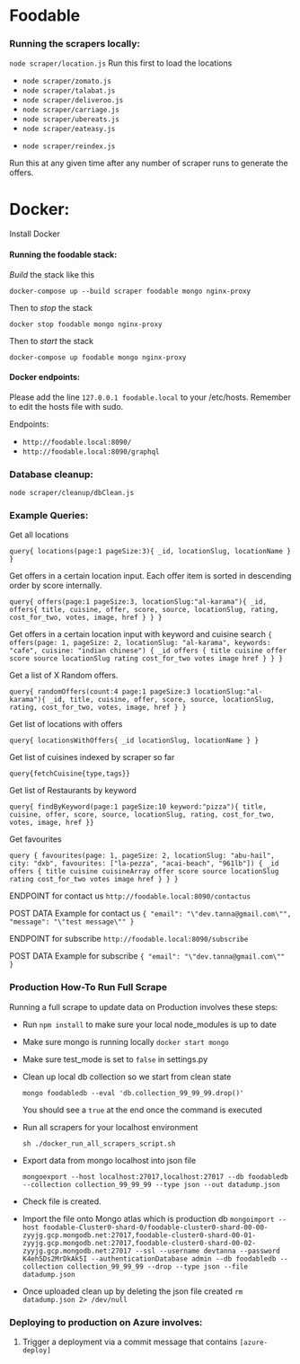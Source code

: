 # Foodable

### Running the scrapers locally:

`node scraper/location.js`
Run this first to load the locations

- `node scraper/zomato.js`
- `node scraper/talabat.js`
- `node scraper/deliveroo.js`
- `node scraper/carriage.js`
- `node scraper/ubereats.js`
- `node scraper/eateasy.js`

* `node scraper/reindex.js`

Run this at any given time after any number of scraper runs to generate the offers.

# Docker:

Install Docker

#### Running the foodable stack:

_Build_ the stack like this

`docker-compose up --build scraper foodable mongo nginx-proxy`

Then to _stop_ the stack

`docker stop foodable mongo nginx-proxy`

Then to _start_ the stack

`docker-compose up foodable mongo nginx-proxy`

#### Docker endpoints:

Please add the line `127.0.0.1 foodable.local` to your /etc/hosts. Remember to edit the hosts file with sudo.

Endpoints:

- `http://foodable.local:8090/`
- `http://foodable.local:8090/graphql`

### Database cleanup:

`node scraper/cleanup/dbClean.js`

### Example Queries:

Get all locations

`query{ locations(page:1 pageSize:3){ _id, locationSlug, locationName } }`

Get offers in a certain location input. Each offer item is sorted in descending order by score internally.

`query{ offers(page:1 pageSize:3, locationSlug:"al-karama"){ _id, offers{ title, cuisine, offer, score, source, locationSlug, rating, cost_for_two, votes, image, href } } }`

Get offers in a certain location input with keyword and cuisine search
`{ offers(page: 1, pageSize: 2, locationSlug: "al-karama", keywords: "cafe", cuisine: "indian chinese") { _id offers { title cuisine offer score source locationSlug rating cost_for_two votes image href } } }`

Get a list of X Random offers.

`query{ randomOffers(count:4 page:1 pageSize:3 locationSlug:"al-karama"){ _id, title, cuisine, offer, score, source, locationSlug, rating, cost_for_two, votes, image, href } }`

Get list of locations with offers

`query{ locationsWithOffers{ _id locationSlug, locationName } }`

Get list of cuisines indexed by scraper so far

`query{fetchCuisine{type,tags}}`

Get list of Restaurants by keyword

`query{ findByKeyword(page:1 pageSize:10 keyword:"pizza"){ title, cuisine, offer, score, source, locationSlug, rating, cost_for_two, votes, image, href }}`

Get favourites

`query { favourites(page: 1, pageSize: 2, locationSlug: "abu-hail", city: "dxb", favourites: ["la-pezza", "acai-beach", "961lb"]) { _id offers { title cuisine cuisineArray offer score source locationSlug rating cost_for_two votes image href } } }`

ENDPOINT for contact us
`http://foodable.local:8090/contactus`

POST DATA Example for contact us
`{ "email": "\"dev.tanna@gmail.com\"", "message": "\"test message\"" }`

ENDPOINT for subscribe
`http://foodable.local:8090/subscribe`

POST DATA Example for subscribe
`{ "email": "\"dev.tanna@gmail.com\"" }`

### Production How-To Run Full Scrape

Running a full scrape to update data on Production involves these steps:

- Run `npm install` to make sure your local node_modules is up to date

- Make sure mongo is running locally `docker start mongo`

- Make sure test_mode is set to `false` in settings.py

- Clean up local db collection so we start from clean state

  `mongo foodabledb --eval 'db.collection_99_99_99.drop()'`

  You should see a `true` at the end once the command is executed

- Run all scrapers for your localhost environment

  `sh ./docker_run_all_scrapers_script.sh`

- Export data from mongo localhost into json file

  `mongoexport --host localhost:27017,localhost:27017 --db foodabledb --collection collection_99_99_99 --type json --out datadump.json`

- Check file is created.

- Import the file onto Mongo atlas which is production db
  `mongoimport --host foodable-Cluster0-shard-0/foodable-cluster0-shard-00-00-zyyjg.gcp.mongodb.net:27017,foodable-cluster0-shard-00-01-zyyjg.gcp.mongodb.net:27017,foodable-cluster0-shard-00-02-zyyjg.gcp.mongodb.net:27017 --ssl --username devtanna --password K4eh5Ds2MrDkAk5I --authenticationDatabase admin --db foodabledb --collection collection_99_99_99 --drop --type json --file datadump.json`

- Once uploaded clean up by deleting the json file created
  `rm datadump.json 2> /dev/null`

### Deploying to production on Azure involves:

1. Trigger a deployment via a commit message that contains `[azure-deploy]`
